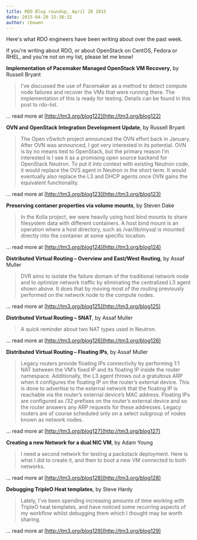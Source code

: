 ```yaml
---
title: RDO Blog roundup, April 20 2015
date: 2015-04-20 15:38:32
author: rbowen
---
```


Here's what RDO engineers have been writing about over the past week.

If you're writing about RDO, or about OpenStack on CentOS, Fedora or RHEL, and you're not on my list, please let me know!

**Implementation of Pacemaker Managed OpenStack VM Recovery**, by Russell Bryant

> I’ve discussed the use of Pacemaker as a method to detect compute node failures and recover the VMs that were running there.  The implementation of this is ready for testing.  Details can be found in this post to rdo-list.

... read more at [http://tm3.org/blog122](http://tm3.org/blog122)

**OVN and OpenStack Integration Development Update**, by Russell Bryant

> The Open vSwitch project announced the OVN effort back in January.  After OVN was announced, I got very interested in its potential.  OVN is by no means tied to OpenStack, but the primary reason I’m interested is I see it as a promising open source backend for OpenStack Neutron.  To put it into context with existing Neutron code, it would replace the OVS agent in Neutron in the short term.  It would eventually also replace the L3 and DHCP agents once OVN gains the equivalent functionality.

... read more at [http://tm3.org/blog123](http://tm3.org/blog123)

**Preserving contaner properties via volume mounts**, by Steven Dake

> In the Kolla project, we were heavily using host bind mounts to share filesystem data with different containers.  A host bind mount is an operation where a host directory, such as /var/lib/mysql is mounted directly into the container at some specific location.

... read more at [http://tm3.org/blog124](http://tm3.org/blog124)

**Distributed Virtual Routing – Overview and East/West Routing**, by Assaf Muller

> DVR aims to isolate the failure domain of the traditional network node and to optimize network traffic by eliminating the centralized L3 agent shown above. It does that by moving most of the routing previously performed on the network node to the compute nodes.

... read more at [http://tm3.org/blog125](http://tm3.org/blog125)

**Distributed Virtual Routing – SNAT**, by Assaf Muller

> A quick reminder about two NAT types used in Neutron.

... read more at [http://tm3.org/blog126](http://tm3.org/blog126)

**Distributed Virtual Routing – Floating IPs**, by Assaf Muller

> Legacy routers provide floating IPs connectivity by performing 1:1 NAT between the VM’s fixed IP and its floating IP inside the router namespace. Additionally, the L3 agent throws out a gratuitous ARP when it configures the floating IP on the router’s external device. This is done to advertise to the external network that the floating IP is reachable via the router’s external device’s MAC address. Floating IPs are configured as /32 prefixes on the router’s external device and so the router answers any ARP requests for these addresses. Legacy routers are of course scheduled only on a select subgroup of nodes known as network nodes.

... read more at [http://tm3.org/blog127](http://tm3.org/blog127)

**Creating a new Network for a dual NIC VM**, by Adam Young

> I need a second network for testing a packstack deployment. Here is what I did to create it, and then to boot a new VM connected to both networks.

... read more at [http://tm3.org/blog128](http://tm3.org/blog128)

**Debugging TripleO Heat templates**, by Steve Hardy

> Lately, I've been spending increasing amounts of time working with TripleO heat templates, and have noticed some recurring aspects of my workflow whilst debugging them which I thought may be worth sharing.

... read more at [http://tm3.org/blog129](http://tm3.org/blog129)


